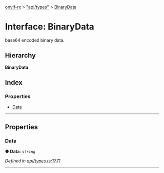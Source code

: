 [onvif-rx](../README.md) > ["api/types"](../modules/_api_types_.md) > [BinaryData](../interfaces/_api_types_.binarydata.md)

# Interface: BinaryData

base64 encoded binary data.

## Hierarchy

**BinaryData**

## Index

### Properties

* [Data](_api_types_.binarydata.md#data)

---

## Properties

<a id="data"></a>

###  Data

**● Data**: *`string`*

*Defined in [api/types.ts:1771](https://github.com/patrickmichalina/onvif-rx/blob/034e4d6/src/api/types.ts#L1771)*

___


